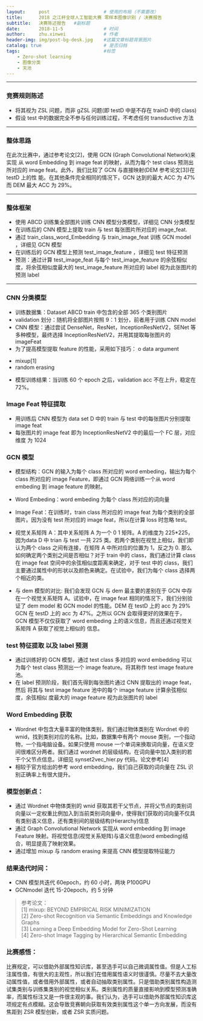 ```yaml
---
layout:     post   				    # 使用的布局（不需要改）
title:     	2018 之江杯全球人工智能大赛 零样本图像识别 / 决赛报告
subtitle:   决赛陈述报告   #副标题
date:       2018-11-5 				# 时间
author:     zhu.xinwei 		    	# 作者
header-img: img/post-bg-desk.jpg 	#这篇文章标题背景图片
catalog: true 						# 是否归档
tags:								#标签
    - Zero-shot learning
    - 图像分类
    - 天池
---
```


___
### 竞赛规则陈述
- 将其视为 ZSL 问题，而非 gZSL 问题(即 testD 中是不存在 trainD 中的 class)
- 假设 test 中的数据完全不参与任何训练过程，不考虑任何 transductive 方法

___
### 整体思路
在此次比赛中，通过参考论文[2]，使用 GCN (Graph Convolutional Network)来实现
从 word Embedding 到 image feat 的映射，从而为每个 test class 预测出所对应的
image feat。此外，我们比较了 GCN 与直接映射(DEM 参考论文[3])在 testD 上的性
能。在其他条件完全相同的情况下，GCN 达到的最大 ACC 为 47% 而 DEM 最大 ACC 为
29%。

___
### 整体框架
- 使用 ABCD 训练集全部图片训练 CNN 模型分类模型，详细见 CNN 分类模型
- 在训练后的 CNN 模型上提取 train 与 test 每张图片所对应的 image_feat.
- 通过 train_class_word_Embedding 与 train_image_feat 训练 GCN model ，详细见 GCN 模型
- 在训练后的 GCN 模型上预测 test_image_feature ，详细见 test 特征预测
- 预测：通过计算 test_image_feat 与每个 test_image_feature 的余弦相似度，将余弦相似度最大的 test_image_feature 所对应的 label 视为此张图片的预测 label

___
### CNN 分类模型
- 训练数据集：Dataset ABCD train 中包含的全部 365 个类别图片
- validation 划分：随机将全部图片按照 9：1 划分，前者用于训练 CNN model
- CNN 模型：通过尝试 DenseNet，ResNet，InceptionResNetV2，SENet 等多种模型，最终选择 InceptionResNetV2，并用其提取每张图片的 imageFeat
- 为了提高模型提取 feature 的性能，采用如下技巧： o data argument
* mixup[1]
* random erasing
- 模型训练结果：当训练 60 个 epoch 之后，validation acc 不在上升，稳定在
72%。

### Image Feat 特征提取
- 用训练后 CNN 模型为 data set D 中的 train 与 test 中的每张图片分别提取 image feat
- 每张图片的 image feat 即为 InceptionResNetV2 中的最后一个 FC 层，对应维度
为 1024


### GCN 模型
- 模型结构：GCN 的输入为每个 class 所对应的 word embeding，输出为每个 class 所对应的 image Feature，即通过 GCN 网络训练一个从 word embeding 到 image feature 的映射。


- Word Embeding：word embeding 为每个 class 所对应的词向量
- Image Feat：在训练时，train class 所对应的 image feat 为每个类别的全部图片。因为没有 test 所对应的 image feat，所以在计算 loss 时忽略 test。
- 视觉关系矩阵 A：其中关系矩阵 A 为一个 0 1 矩阵。A 的维度为 225*225， 因为data D 中 trian 与 test 一共 225 类。若两个类别在视觉上相似，我们即认为两个 class 之间有连接，在矩阵 A 中所对应的位置为 1，反之为 0. 那么如何确定两个类别之间是否相似？对于 train 中的 class，我们通过计算 class 在 image feat 空间中的余弦相似度距离来确定，对于 test 中的 class，我们主要通过属性中的形状以及颜色来确定。在试验中，我们为每个 class 选择两个相近的类。
- 与 dem 模型的对比: 我们会发现 GCN 与 dem 最主要的差别在于 GCN 中存在一个视觉关系矩阵 A。试验中，在 image feat 相同的情况下，我们分别验证了 dem model 和 GCN model 的性能。DEM 在 testD 上的 acc 为 29% GCN 在 testD 上的 acc 为 47%。之所以 GCN 会取得更好的效果在于，GCN 模型不仅仅获取了 word embeding 上的语义信息，而且还通过视觉关系矩阵 A 获取了视觉上相似的
信息。 

### test 特征提取 以及 label 预测
- 通过训练好的 GCN 模型，通过 test class 多对应的 word embedding 可以为每个
test class 预测出一个 image feature。将其称作 test image feature 池。
- 在 label 预测阶段，我们首先得到每张图片通过 CNN 提取出的 image feat，然后
将其与 test image feature 池中的每个 image feature 计算余弦相似度，余弦相似
度最大的 image feature 视为此张图片的 label

### Word Embedding 获取
- Wordnet 中包含大量丰富的物体类别，我们通过物体类别在 Wordnet 中的 wnid，找到类别对应的名称。比如，数据集中有两个 mouse 类别，一个指动物，一个指电脑设备。如果只使用 mouse 一个单词来换取词向量，在语义空间很难区分两者。我们通过 wordnet 的层级结构，在词向量中加入类别的若干个父节点信息。详细见 synset2vec_hier.py 代码。论文参考[4]
- 相较于官方给出的参考 word embedding，我们自己获取的词向量在 ZSL 识别正确率上有很大提升。


### 模型创新点：
- 通过 Wordnet 中物体类别的 wnid 获取其若干父节点，并将父节点的类别词向量以一定权重比例加入到当前类别词向量中，使得我们获取的词向量不仅具有类别语义信息，还有类别间的层级结构(Hierarchy)信息
- 通过 Graph Convolutional Network 实现从 word embedding 到 image Feature 映射。将视觉信息(视觉关系矩阵)与语义信息(word embeding)结合，明显提高了映射效果。
- 通过增加 mixup 与 random erasing 来提高 CNN 模型提取特征能力

### 结果迭代时间：
- CNN 模型共迭代 60epoch，约 60 小时，两块 P100GPU
- GCNmodel 迭代 15-20epoch，约 5 分钟

> 参考论文：  
> [1] mixup: BEYOND EMPIRICAL RISK MINIMIZATION  
> [2] Zero-shot Recognition via Semantic Embeddings and Knowledge Graphs  
> [3] Learning a Deep Embedding Model for Zero-Shot Learning  
> [4] Zero-shot Image Tagging by Hierarchical Semantic Embedding  

### 比赛感悟：
比赛规定，可以借助外部属性知识库，甚至选手可以自己微调属性值。但是人工标注属性值，有很大的主观性，所以我们在借用属性语义时很谨慎。尽量不去大量改动属性值，或者借用外部属性，或者自动抽取类别属性。只是借助类别属性构造测试集类别与训练集类别的视觉相似关系。类别属性的质量直接影响到模型预测准确率，而属性标注又是一件很主观的事。我们认为，选手可以借助外部属性知识库这项规定有点模糊。这会导致竞赛朝向获取有效类别属性这个单一方向发展，而没有焦距到 ZSR 模型创新，或者 ZSR 实质问题。